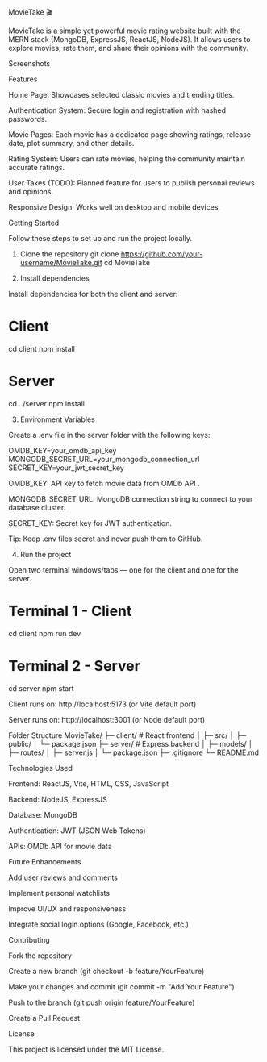 MovieTake 🎬

MovieTake is a simple yet powerful movie rating website built with the MERN stack (MongoDB, ExpressJS, ReactJS, NodeJS). It allows users to explore movies, rate them, and share their opinions with the community.

Screenshots

Features

Home Page: Showcases selected classic movies and trending titles.

Authentication System: Secure login and registration with hashed passwords.

Movie Pages: Each movie has a dedicated page showing ratings, release date, plot summary, and other details.

Rating System: Users can rate movies, helping the community maintain accurate ratings.

User Takes (TODO): Planned feature for users to publish personal reviews and opinions.

Responsive Design: Works well on desktop and mobile devices.

Getting Started

Follow these steps to set up and run the project locally.

1. Clone the repository
git clone https://github.com/your-username/MovieTake.git
cd MovieTake

2. Install dependencies

Install dependencies for both the client and server:

# Client
cd client
npm install

# Server
cd ../server
npm install

3. Environment Variables

Create a .env file in the server folder with the following keys:

OMDB_KEY=your_omdb_api_key
MONGODB_SECRET_URL=your_mongodb_connection_url
SECRET_KEY=your_jwt_secret_key


OMDB_KEY: API key to fetch movie data from OMDb API
.

MONGODB_SECRET_URL: MongoDB connection string to connect to your database cluster.

SECRET_KEY: Secret key for JWT authentication.

Tip: Keep .env files secret and never push them to GitHub.

4. Run the project

Open two terminal windows/tabs — one for the client and one for the server.

# Terminal 1 - Client
cd client
npm run dev

# Terminal 2 - Server
cd server
npm start


Client runs on: http://localhost:5173 (or Vite default port)

Server runs on: http://localhost:3001 (or Node default port)

Folder Structure
MovieTake/
├─ client/           # React frontend
│  ├─ src/
│  ├─ public/
│  └─ package.json
├─ server/           # Express backend
│  ├─ models/
│  ├─ routes/
│  ├─ server.js
│  └─ package.json
├─ .gitignore
└─ README.md

Technologies Used

Frontend: ReactJS, Vite, HTML, CSS, JavaScript

Backend: NodeJS, ExpressJS

Database: MongoDB

Authentication: JWT (JSON Web Tokens)

APIs: OMDb API for movie data

Future Enhancements

Add user reviews and comments

Implement personal watchlists

Improve UI/UX and responsiveness

Integrate social login options (Google, Facebook, etc.)

Contributing

Fork the repository

Create a new branch (git checkout -b feature/YourFeature)

Make your changes and commit (git commit -m "Add Your Feature")

Push to the branch (git push origin feature/YourFeature)

Create a Pull Request

License

This project is licensed under the MIT License.
